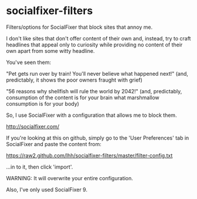 socialfixer-filters
===================

Filters/options for SocialFixer that block sites that annoy me.

I don't like sites that don't offer content of their own and,
instead, try to craft headlines that appeal only to curiosity
while providing no content of their own apart from some witty
headline.

You've seen them:

  "Pet gets run over by train!  You'll never believe what happened next!"
   (and, predictably, it shows the poor owners fraught with grief)

  "56 reasons why shellfish will rule the world by 2042!"
   (and, predictably, consumption of the content is for your brain
   what marshmallow consumption is for your body)

So, I use SocialFixer with a configuration that allows me to
block them.

   http://socialfixer.com/

If you're looking at this on github, simply go to the 
'User Preferences' tab in SocialFixer and paste the content from:

   https://raw2.github.com/lhh/socialfixer-filters/master/filter-config.txt

...in to it, then click 'import'.

WARNING: It will overwrite your entire configuration.

Also, I've only used SocialFixer 9.
